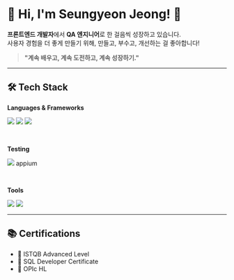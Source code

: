 # 🌟 Hi, I'm Seungyeon Jeong! 👋


**프론트엔드 개발자**에서 **QA 엔지니어**로 한 걸음씩 성장하고 있습니다.  
사용자 경험을 더 좋게 만들기 위해, 만들고, 부수고, 개선하는 걸 좋아합니다!

> **"계속 배우고, 계속 도전하고, 계속 성장하기."**

---

## 🛠 Tech Stack

**Languages & Frameworks**  
<p>
  <img src="https://img.shields.io/badge/JavaScript-F7DF1E?style=flat-square&logo=JavaScript&logoColor=white" />
  <img src="https://img.shields.io/badge/Vue.js-4FC08D?style=flat-square&logo=vuedotjs&logoColor=white" />
  <img src="https://img.shields.io/badge/React-61DAFB?style=flat-square&logo=React&logoColor=black" />
</p>

<br />

**Testing**
<p>
   <img src="https://img.shields.io/badge/-playwright-%232EAD33?style=for-the-badge&logo=playwright&logoColor=white" />
  <span>appium</span>
</p>

<br />

**Tools**  
<p>
  <img src="https://img.shields.io/badge/IntelliJ IDEA-000000?style=flat-square&logo=intellijidea&logoColor=white" />
  <img src="https://img.shields.io/badge/VS Code-007ACC?style=flat-square&logo=visualstudiocode&logoColor=white" />
</p>



---

## 📚 Certifications

- 🏅 ISTQB Advanced Level
- 🏅 SQL Developer Certificate
- 🏅 OPIc HL

